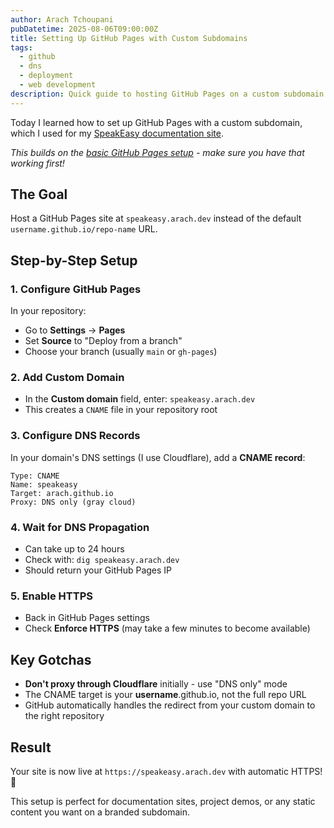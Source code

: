 ```yaml
---
author: Arach Tchoupani
pubDatetime: 2025-08-06T09:00:00Z
title: Setting Up GitHub Pages with Custom Subdomains
tags:
  - github
  - dns
  - deployment
  - web development
description: Quick guide to hosting GitHub Pages on a custom subdomain like speakeasy.arach.dev
---
```


Today I learned how to set up GitHub Pages with a custom subdomain, which I used for my [SpeakEasy documentation site](https://speakeasy.arach.dev/).

*This builds on the [basic GitHub Pages setup](/til/setting-up-github-pages-basics/) - make sure you have that working first!*

## The Goal
Host a GitHub Pages site at `speakeasy.arach.dev` instead of the default `username.github.io/repo-name` URL.

## Step-by-Step Setup

### 1. Configure GitHub Pages
In your repository:
- Go to **Settings** → **Pages**
- Set **Source** to "Deploy from a branch"
- Choose your branch (usually `main` or `gh-pages`)

### 2. Add Custom Domain
- In the **Custom domain** field, enter: `speakeasy.arach.dev`
- This creates a `CNAME` file in your repository root

### 3. Configure DNS Records
In your domain's DNS settings (I use Cloudflare), add a **CNAME record**:
```
Type: CNAME
Name: speakeasy
Target: arach.github.io
Proxy: DNS only (gray cloud)
```

### 4. Wait for DNS Propagation
- Can take up to 24 hours
- Check with: `dig speakeasy.arach.dev`
- Should return your GitHub Pages IP

### 5. Enable HTTPS
- Back in GitHub Pages settings
- Check **Enforce HTTPS** (may take a few minutes to become available)

## Key Gotchas
- **Don't proxy through Cloudflare** initially - use "DNS only" mode
- The CNAME target is your **username**.github.io, not the full repo URL
- GitHub automatically handles the redirect from your custom domain to the right repository

## Result
Your site is now live at `https://speakeasy.arach.dev` with automatic HTTPS! 🎉

This setup is perfect for documentation sites, project demos, or any static content you want on a branded subdomain.